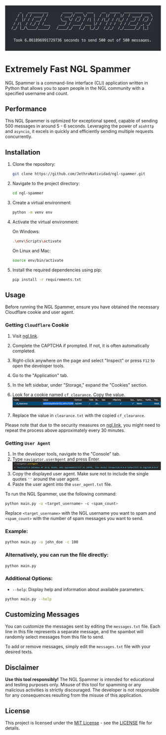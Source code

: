 ![ngl_spammer-sample](./sample.png)
# Extremely Fast NGL Spammer

NGL Spammer is a command-line interface (CLI) application written in Python that allows you to spam people in the NGL community with a specified username and count.

## Performance

This NGL Spammer is optimized for exceptional speed, capable of sending 500 messages in around 5 - 6 seconds. Leveraging the power of `aiohttp` and `asyncio`, it excels in quickly and efficiently sending multiple requests concurrently.


## Installation

1. Clone the repository:

    ```bash
    git clone https://github.com/JethroNatividad/ngl-spammer.git
    ```

2. Navigate to the project directory:

    ```bash
    cd ngl-spammer
    ```
3. Create a virtual environment:

    ```bash
    python -m venv env
    ```

4. Activate the virtual environment:

    On Windows:

    ```bash
    .\env\Scripts\activate
    ```

    On Linux and Mac:

    ```bash
    source env/bin/activate
    ```

5. Install the required dependencies using pip:

    ```bash
    pip install -r requirements.txt
    ```

## Usage

Before running the NGL Spammer, ensure you have obtained the necessary Cloudflare cookie and user agent.

### Getting `Cloudflare` Cookie

1. Visit [ngl.link](https://ngl.link).
2. Complete the CAPTCHA if prompted. If not, it is often automatically completed.
3. Right-click anywhere on the page and select "Inspect" or press `F12` to open the developer tools.
4. Go to the "Application" tab.
5. In the left sidebar, under "Storage," expand the "Cookies" section.
6. Look for a cookie named `cf_clearance`. Copy the value.
![cf_clearance](./cf_clearance.png)

7. Replace the value in `clearance.txt` with the copied `cf_clearance`.

Please note that due to the security measures on [ngl.link](https://ngl.link), you might need to repeat the process above approximately every 30 minutes.

### Getting `User Agent`
1. In the developer tools, navigate to the "Console" tab.
2. Type `navigator.userAgent` and press Enter.
![user_agent](./user_agent.png)
3. Copy the displayed user agent. Make sure not to include the single quotes `''` around the user agent.
4. Paste the user agent into the `user_agent.txt` file.



To run the NGL Spammer, use the following command:


```bash
python main.py -u <target_username> -c <spam_count>
```

Replace `<target_username>` with the NGL username you want to spam and `<spam_count>` with the number of spam messages you want to send.

### Example:

```bash
python main.py -u john_doe -c 100
```

### Alternatively, you can run the file directly:

```bash
python main.py
```

### Additional Options:

- `--help`: Display help and information about available parameters.

```bash
python main.py --help
```

## Customizing Messages

You can customize the messages sent by editing the `messages.txt` file. Each line in this file represents a separate message, and the spambot will randomly select messages from this file to send.

To add or remove messages, simply edit the `messages.txt` file with your desired texts.

## Disclaimer

**Use this tool responsibly!** The NGL Spammer is intended for educational and testing purposes only. Misuse of this tool for spamming or any malicious activities is strictly discouraged. The developer is not responsible for any consequences resulting from the misuse of this application.

## License

This project is licensed under the [MIT License](LICENSE) - see the [LICENSE](LICENSE) file for details.
